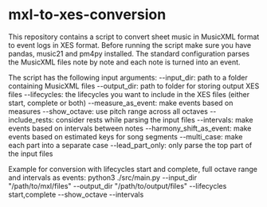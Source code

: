 # mxl-to-xes-conversion

This repository contains a script to convert sheet music in MusicXML format to event logs in XES format.
Before running the script make sure you have pandas, music21 and pm4py installed. The standard configuration 
parses the MusicXML files note by note and each note is turned into an event.

The script has the following input arguments:
--input_dir: path to a folder containing MusicXML files
--output_dir: path to folder for storing output XES files
--lifecycles: the lifecycles you want to include in the XES files (either start, complete or both)
--measure_as_event: make events based on measures
--show_octave: use pitch range across all octaves
--include_rests: consider rests while parsing the input files
--intervals: make events based on intervals between notes
--harmony_shift_as_event: make events based on estimated keys for song segments
--multi_case: make each part into a separate case
--lead_part_only: only parse the top part of the input files

Example for conversion with lifecycles start and complete, full octave range and intervals as events:
python3 ./src/main.py --input_dir "/path/to/mxl/files" --output_dir "/path/to/output/files" --lifecycles start,complete --show_octave --intervals
